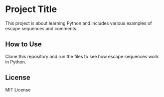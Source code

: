 # Project Title

This project is about learning Python and includes various examples of escape sequences and comments.

## How to Use
Clone this repository and run the files to see how escape sequences work in Python.

## License
MIT License
